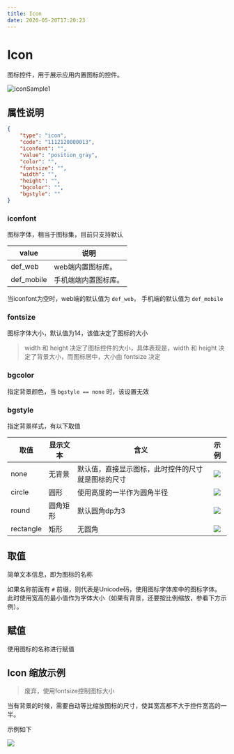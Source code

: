 ```yaml
---
title: Icon
date: 2020-05-20T17:20:23
---
```


# Icon

图标控件，用于展示应用内置图标的控件。

![iconSample1](http://apaas.wxchina.com:8881/wp-content/uploads/iconSample1.png)

## 属性说明

```Json
{
    "type": "icon",
    "code": "1112120000013",
    "iconfont": "",
    "value": "position_gray",
    "color": "",
    "fontsize": "",
    "width": "",
    "height": "",
    "bgcolor": "",
    "bgstyle": ""
}
```

### iconfont

图标字体，相当于图标集，目前只支持默认

|value|说明|
|---|---|
|def\_web|web端内置图标库。|
|def\_mobile|手机端端内置图标库。|

当iconfont为空时，web端的默认值为 `def_web`， 手机端的默认值为 `def_mobile`

### fontsize

图标字体大小，默认值为14，该值决定了图标的大小

> width 和 height 决定了图标控件的大小，具体表现是，width 和 height 决定了背景大小，而图标居中，大小由 fontsize 决定

### bgcolor

指定背景颜色，当 `bgstyle == none` 时，该设置无效

### bgstyle

指定背景样式，有以下取值

|取值|显示文本|含义|示例|
|---|---|---|:---:|
|none|无背景|默认值，直接显示图标，此时控件的尺寸就是图标的尺寸|![](http://apaas.wxchina.com:8881/wp-content/uploads/icon.png)|
|circle|圆形|使用高度的一半作为圆角半径|![](http://apaas.wxchina.com:8881/wp-content/uploads/icon_circle.png)|
|round|圆角矩形|默认圆角dp为3|![](http://apaas.wxchina.com:8881/wp-content/uploads/icon_rrect.png)|
|rectangle|矩形|无圆角|![](http://apaas.wxchina.com:8881/wp-content/uploads/icon_rect.png)|

## 取值

简单文本信息，即为图标的名称

如果名称前面有 `#` 前缀，则代表是Unicode码，使用图标字体库中的图标字体。此时使用宽高的最小值作为字体大小（如果有背景，还要按比例缩放，参看下方示例）。

## 赋值

使用图标的名称进行赋值

## Icon 缩放示例

> 废弃，使用fontsize控制图标大小

当有背景的时候，需要自动等比缩放图标的尺寸，使其宽高都不大于控件宽高的一半。

示例如下

![](http://apaas.wxchina.com:8881/wp-content/uploads/icon_size.png)